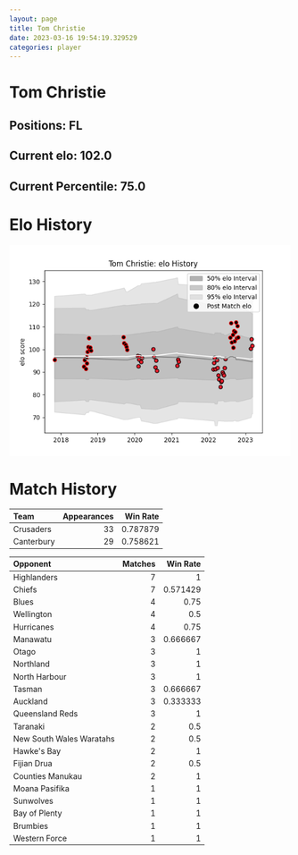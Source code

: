 ```yaml
---  
layout: page  
title: Tom Christie  
date: 2023-03-16 19:54:19.329529  
categories: player  
---
```

# Tom Christie

## Positions: FL

## Current elo: 102.0

## Current Percentile: 75.0

# Elo History


![elo history](history_TomChristie.png)
# Match History


| Team       |   Appearances |   Win Rate |
|:-----------|--------------:|-----------:|
| Crusaders  |            33 |   0.787879 |
| Canterbury |            29 |   0.758621 |

| Opponent                 |   Matches |   Win Rate |
|:-------------------------|----------:|-----------:|
| Highlanders              |         7 |   1        |
| Chiefs                   |         7 |   0.571429 |
| Blues                    |         4 |   0.75     |
| Wellington               |         4 |   0.5      |
| Hurricanes               |         4 |   0.75     |
| Manawatu                 |         3 |   0.666667 |
| Otago                    |         3 |   1        |
| Northland                |         3 |   1        |
| North Harbour            |         3 |   1        |
| Tasman                   |         3 |   0.666667 |
| Auckland                 |         3 |   0.333333 |
| Queensland Reds          |         3 |   1        |
| Taranaki                 |         2 |   0.5      |
| New South Wales Waratahs |         2 |   0.5      |
| Hawke's Bay              |         2 |   1        |
| Fijian Drua              |         2 |   0.5      |
| Counties Manukau         |         2 |   1        |
| Moana Pasifika           |         1 |   1        |
| Sunwolves                |         1 |   1        |
| Bay of Plenty            |         1 |   1        |
| Brumbies                 |         1 |   1        |
| Western Force            |         1 |   1        |